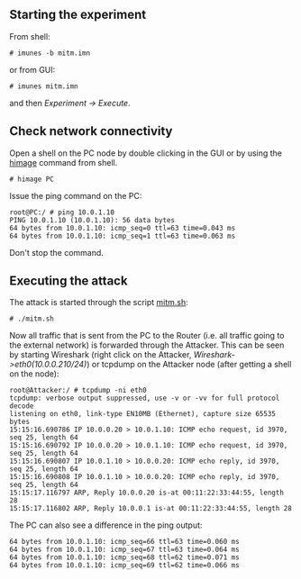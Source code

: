 ## Starting the experiment
From shell:
```
# imunes -b mitm.imn
```
or from GUI:
```
# imunes mitm.imn
```
and then *Experiment -> Execute*.

## Check network connectivity
Open a shell on the PC node by double clicking in the GUI or by using the [himage](http://imunes.tel.fer.hr/trac/wiki/WikiImunesExamples#himage) command from shell.
```
# himage PC
```
Issue the ping command on the PC:
```
root@PC:/ # ping 10.0.1.10
PING 10.0.1.10 (10.0.1.10): 56 data bytes
64 bytes from 10.0.1.10: icmp_seq=0 ttl=63 time=0.043 ms
64 bytes from 10.0.1.10: icmp_seq=1 ttl=63 time=0.063 ms
```
Don't stop the command.

## Executing the attack
The attack is started through the script [mitm.sh](/mitm.sh):
```
# ./mitm.sh
```
Now all traffic that is sent from the PC to the Router (i.e. all traffic going to the external network) is forwarded through the Attacker.
This can be seen by starting Wireshark (right click on the Attacker, *Wireshark->eth0(10.0.0.210/24)*) or tcpdump on the Attacker node (after getting a shell on the node):
```
root@Attacker:/ # tcpdump -ni eth0
tcpdump: verbose output suppressed, use -v or -vv for full protocol decode
listening on eth0, link-type EN10MB (Ethernet), capture size 65535 bytes
15:15:16.690786 IP 10.0.0.20 > 10.0.1.10: ICMP echo request, id 3970, seq 25, length 64
15:15:16.690792 IP 10.0.0.20 > 10.0.1.10: ICMP echo request, id 3970, seq 25, length 64
15:15:16.690807 IP 10.0.1.10 > 10.0.0.20: ICMP echo reply, id 3970, seq 25, length 64
15:15:16.690808 IP 10.0.1.10 > 10.0.0.20: ICMP echo reply, id 3970, seq 25, length 64
15:15:17.116797 ARP, Reply 10.0.0.20 is-at 00:11:22:33:44:55, length 28
15:15:17.116802 ARP, Reply 10.0.0.1 is-at 00:11:22:33:44:55, length 28
```

The PC can also see a difference in the ping output:
```
64 bytes from 10.0.1.10: icmp_seq=66 ttl=63 time=0.060 ms
64 bytes from 10.0.1.10: icmp_seq=67 ttl=63 time=0.064 ms
64 bytes from 10.0.1.10: icmp_seq=68 ttl=62 time=0.071 ms
64 bytes from 10.0.1.10: icmp_seq=69 ttl=62 time=0.066 ms
```
